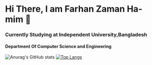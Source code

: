 # Hi There, I am Farhan Zaman Ha-mim 🍃
### Currently Studying at Independent University,Bangladesh
#### Department Of Computer Science and Engineering


![Anurag's GitHub stats](https://github-readme-stats.vercel.app/api?username=FarhanHamim&theme=vue-dark=true)
[![Top Langs](https://github-readme-stats.vercel.app/api/top-langs/?username=FarhanHamim&layout=Demo)](https://github.com/anuraghazra/github-readme-stats)
